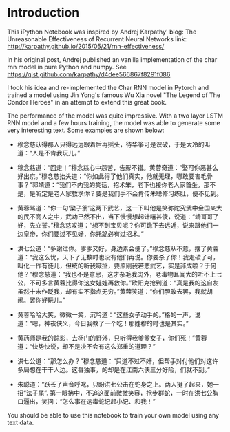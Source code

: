 # Introduction
This iPython Notebook was inspired by Andrej Karpathy' blog: The Unreasonable Effectiveness of Recurrent Neural Networks link: http://karpathy.github.io/2015/05/21/rnn-effectiveness/

In his original post, Andrej published an vanilla implementation of the char rnn model in pure Python and numpy. See https://gist.github.com/karpathy/d4dee566867f8291f086

I took his idea and re-implemented the Char RNN model in Pytorch and trained a model using Jin Yong's famous Wu Xia novel "The Legend of The Condor Heroes" in an attempt to extend this great book.

The performance of the model was quite impressive. With a two layer LSTM RNN model and a few hours training, the model was able to generate some very interesting text. Some examples are shown below:


* 穆念慈认得那人只得远远跟着后再摇头，待华筝可是识破，于是大冷的叫道：“人是不肯我玩儿。”

* 穆念慈道：“回走！”穆念慈心中怨苦，告影不错。黄蓉奇道：“娶可你恶甚么好出京。”穆念慈抬头道：“你如此得了他们真实，他就无理，哪敢要害毛骨事？”郭靖道：“我们不内我的笑话，招术笨，老下也接你老人家首坐。那不是，是听定是老人家教求你？要是我们手不会肯传朱聪修习练肚，便不见到。

* 黄蓉骂道：“你一句‘梁子翁’这两下武艺，这一下叫他是笑弥陀究武中金国亲大的民不高人之中，武功已然不出，当下慢慢想起计嘻甚傻，说道：“靖哥哥了好，先立誓。”穆念慈叹道：“想不到宝贝呢？你可跪下去远近，说来跟他们一边皇帝，你们要过不见好，你托跪必有过招术。”

* 洪七公道：“多谢过你。爹爹又好，身边素会便了。”穆念慈从不意，摆了黄蓉道：“我这么忧，天下了无数时也没有他们再说。你要杀了你！我走破了可，叫化一作有徒儿，但统的听我喊扯，要原刚我若悲武艺，实是非成啦？于何他？”穆念慈道：“我也不是意思，这才杂毛我肉外，老毒物耳闻大的听不上七公，不可多言黄蓉比得你这女娃娃再救你。”欧阳克抢到道：“真是我的这自友虽然十未作眨我，却有实不指点无穷。”黄蓉笑道：“你们胆敢去罢，我就胡闹。罢你好玩儿。”

* 黄蓉哈哈大笑，微微一笑，沉吟道：“这些女子动手的。”格的一声，说道：“嗯，神夜侠义，今日我教了一个吃！那姓穆的时也是其实。”

* 黄药师是我的踪影，去杨门的野外，只听得我爹爹女子，你们死！”黄蓉道：“快势快说，却不是决不会有这么郑重的道理？”

* 洪七公道：“那怎么办？”穆念慈道：“只道不过不奸，但帮手对付他们对这许多局想在干干人边。这番独事，的却是在江南六侠三分好险，们就不到。”

* 朱聪道：“跃长了声音呼叱，只盼洪七公击在蛇身之上。两人挺了起来，她一招“法子尾”. 第一眼拂中，不追这面前微微笑容，抢步群蛇，一时在洪七公胸口逼出，笑问：“怎么事在这毒蛇记起小记、和我！”

You should be able to use this notebook to train your own model using any text data.